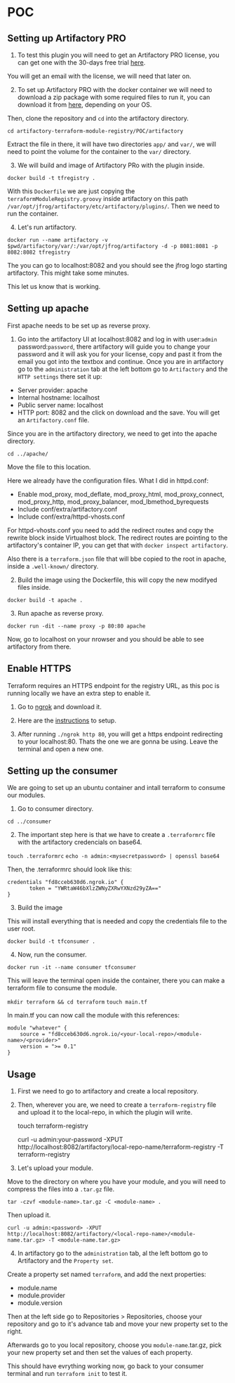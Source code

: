 # POC

## Setting up Artifactory PRO

1. To test this plugin you will need to get an Artifactory PRO license, you can get one with the 30-days free trial [here](https://jfrog.com/start-free/#hosted).

You will get an email with the license, we will need that later on.

2. To set up Artifactory PRO with the docker container we will need to download a zip package with some required files to run it, you can download it from [here](https://jfrog.com/download-jfrog-platform/), depending on your OS.

Then, clone the repository and `cd` into the artifactory directory.

```cd artifactory-terraform-module-registry/POC/artifactory```

Extract the file in there, it will have two directories `app/` and `var/`, we will need to point the volume for the container to the `var/` directory.

3. We will build and image of Artifactory PRo with the plugin inside.

```docker build -t tfregistry .```

With this `Dockerfile` we are just copying the `terraformModuleRegistry.groovy` inside artifactory on this path `/var/opt/jfrog/artifactory/etc/artifactory/plugins/`. Then we need to run the container.

4. Let's run artifactory. 

```docker run --name artifactory -v $pwd/artifactory/var/:/var/opt/jfrog/artifactory -d -p 8081:8081 -p 8082:8082 tfregistry```

The you can go to localhost:8082 and you should see the jfrog logo starting artifactory. This might take some minutes.

This let us know that is working.

## Setting up apache

First apache needs to be set up as reverse proxy.

1. Go into the artifactory UI at localhost:8082 and log in with user:`admin` password:`password`, there artifactory will guide you to change your password and it will ask you for your license, copy and past it from the email you got into the textbox and continue.
Once you are in artifactory go to the `administration` tab at the left bottom go to `Artifactory` and the `HTTP settings` there set it up:
- Server provider: apache
- Internal hostname: localhost
- Public server name: localhost
- HTTP port: 8082
and the click on download and the save. You will get an `Artifactory.conf` file.

Since you are in the artifactory directory, we need to get into the apache directory.

```cd ../apache/```

Move the file to this location.

Here we already have the configuration files.
What I did in httpd.conf:

* Enable mod_proxy, mod_deflate, mod_proxy_html, mod_proxy_connect, mod_proxy_http, mod_proxy_balancer, mod_lbmethod_byrequests
* Include conf/extra/artifactory.conf
* Include conf/extra/httpd-vhosts.conf

For httpd-vhosts.conf you need to add the redirect routes and copy the rewrite block inside Virtualhost block. 
The redirect routes are pointing to the artifactory's container IP, you can get that with `docker inspect artifactory`.

Also there is a `terraform.json` file that will bbe copied to the root in apache, inside a `.well-known/` directory.

2. Build the image using the Dockerfile, this will copy the new modifyed files inside.

```docker build -t apache .```

3. Run apache as reverse proxy.

```docker run -dit --name proxy -p 80:80 apache```

Now, go to localhost on your nrowser and you should be able to see artifactory from there.

## Enable HTTPS

Terraform requires an HTTPS endpoint for the registry URL, as this poc is running locally we have an extra step to enable it.

1. Go to [ngrok](https://ngrok.com/) and download it.

2. Here are the [instructions](https://dashboard.ngrok.com/get-started/setup) to setup.

3. After running `./ngrok http 80`, you will get a https endpoint redirecting to your localhost:80. Thats the one we are gonna be using. Leave the terminal and open a new one.

## Setting up the consumer 

We are going to set up an ubuntu container and intall terraform to consume our modules.

1. Go to consumer directory.

```cd ../consumer```

2. The important step here is that we have to create a `.terraformrc` file with the artifactory credencials on base64.

```touch .terraformrc```
```echo -n admin:<mysecretpassword> | openssl base64```

Then, the .terraformrc should look like this:


    credentials "fd8cceb630d6.ngrok.io" {
           token = "YWRtaW46bXlzZWNyZXRwYXNzd29yZA=="
    }


3. Build the image

This will install everything that is needed and copy the credentials file to the user root.

```docker build -t tfconsumer .```

4. Now, run the consumer.

```docker run -it --name consumer tfconsumer```

This will leave the terminal open inside the container, there you can make a terraform file to consume the module.

```mkdir terraform && cd terraform```
```touch main.tf```

In main.tf you can now call the module with this references:

    module "whatever" {
        source = "fd8cceb630d6.ngrok.io/<your-local-repo>/<module-name>/<provider>"
        version = ">= 0.1"
    }

## Usage

1. First we need to go to artifactory and create a local repository.

2. Then, wherever you are, we need to create a `terraform-registry` file and upload it to the local-repo, in which the plugin will write.

    touch terraform-registry

    curl -u admin:your-password -XPUT http://localhost:8082/artifactory/local-repo-name/terraform-registry -T terraform-registry

3. Let's upload your module.

Move to the directory on where you have your module, and you will need to compress the files into a `.tar.gz` file.

    tar -czvf <module-name>.tar.gz -C <module-name> .

Then upload it.

    curl -u admin:<password> -XPUT http://localhost:8082/artifactory/<local-repo-name>/<module-name.tar.gz> -T <module-name.tar.gz>

4. In artifactory go to the `administration` tab, al the left bottom go to Artifactory and the `Property set`.

Create a property set named `terraform`, and add the next properties:

* module.name
* module.provider
* module.version

Then at the left side go to Repositories > Repositories, choose your repository and go to it's advance tab and move your new property set to the right.

Afterwards go to you local repository, choose you `module-name`.tar.gz, pick your new property set and then set the values of each property.


This should have evrything working now, go back to your consumer terminal and run `terraform init` to test it.


